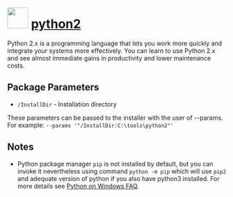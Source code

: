 ﻿# <img src="https://cdn.rawgit.com/chocolatey/chocolatey-coreteampackages/edba4a5849ff756e767cba86641bea97ff5721fe/icons/python.svg" width="48" height="48"/> [python2](https://chocolatey.org/packages/python2)


Python 2.x is a programming language that lets you work more quickly and integrate your systems more effectively. You can learn to use Python 2.x and see almost immediate gains in productivity and lower maintenance costs.

## Package Parameters

- `/InstallDir` - Installation directory

These parameters can be passed to the installer with the user of --params.
For example: `--params '"/InstallDir:C:\tools\python2"'`

## Notes

- Python package manager `pip` is not installed by default, but you can invoke it nevertheless using command `python -m pip` which will use `pip2` and adequate version of python if you also have python3 installed. For more details see [Python on Windows FAQ](https://docs.python.org/3/faq/windows.html).
